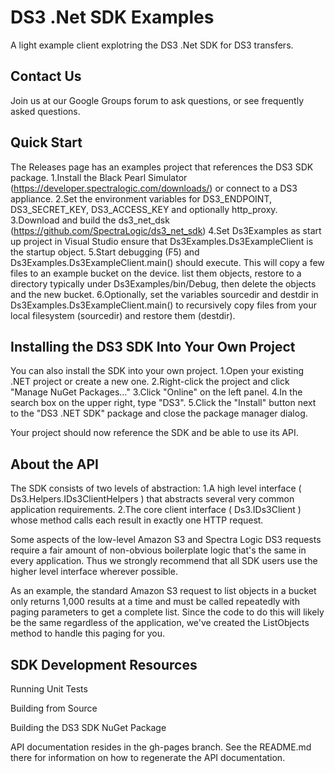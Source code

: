 ﻿
# DS3 .Net SDK Examples

A light example client explotring the DS3 .Net SDK for DS3 transfers.

## Contact Us

Join us at our Google Groups forum to ask questions, or see frequently asked questions.

## Quick Start

The Releases page has an examples project that references the DS3 SDK package.
1.Install the Black Pearl Simulator (https://developer.spectralogic.com/downloads/) or connect to a DS3 appliance.
2.Set the environment variables for DS3_ENDPOINT, DS3_SECRET_KEY, DS3_ACCESS_KEY and optionally http_proxy.
3.Download and build the ds3_net_dsk (https://github.com/SpectraLogic/ds3_net_sdk)
4.Set Ds3Examples as start up project in Visual Studio ensure that Ds3Examples.Ds3ExampleClient is the startup object.
5.Start debugging (F5) and Ds3Examples.Ds3ExampleClient.main() should execute. This will copy a few files to an example bucket on the device. list them objects, restore to a directory typically under Ds3Examples/bin/Debug, then delete the objects and the new bucket.
6.Optionally, set the variables sourcedir and destdir in Ds3Examples.Ds3ExampleClient.main() to recursively copy files from your local filesystem (sourcedir) and restore them (destdir).

## Installing the DS3 SDK Into Your Own Project

You can also install the SDK into your own project.
1.Open your existing .NET project or create a new one.
2.Right-click the project and click "Manage NuGet Packages..."
3.Click "Online" on the left panel.
4.In the search box on the upper right, type "DS3".
5.Click the "Install" button next to the "DS3 .NET SDK" package and close the package manager dialog.

Your project should now reference the SDK and be able to use its API.

## About the API

The SDK consists of two levels of abstraction:
1.A high level interface ( Ds3.Helpers.IDs3ClientHelpers ) that abstracts several very common application requirements.
2.The core client interface ( Ds3.IDs3Client ) whose method calls each result in exactly one HTTP request.

Some aspects of the low-level Amazon S3 and Spectra Logic DS3 requests require a fair amount of non-obvious boilerplate logic that's the same in every application. Thus we strongly recommend that all SDK users use the higher level interface wherever possible.

As an example, the standard Amazon S3 request to list objects in a bucket only returns 1,000 results at a time and must be called repeatedly with paging parameters to get a complete list. Since the code to do this will likely be the same regardless of the application, we've created the  ListObjects  method to handle this paging for you.

## SDK Development Resources

Running Unit Tests

Building from Source

Building the DS3 SDK NuGet Package

API documentation resides in the gh-pages branch. See the README.md there for information on how to regenerate the API documentation.
